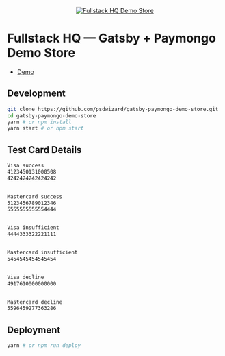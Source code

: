 <p align="center">
  <a href="https://psdwizard.github.io/gatsby-paymongo-demo-store/">
    <img src="https://psdwizard.github.io/gatsby-paymongo-demo-store/assets/fshq-demo-store.png" alt="Fullstack HQ Demo Store" />
  </a>
</p>

# Fullstack HQ &mdash; Gatsby + Paymongo Demo Store
* [Demo](https://psdwizard.github.io/gatsby-paymongo-demo-store/)

## Development

```bash
git clone https://github.com/psdwizard/gatsby-paymongo-demo-store.git
cd gatsby-paymongo-demo-store
yarn # or npm install
yarn start # or npm start
```

## Test Card Details
```bash
Visa success
4123450131000508
4242424242424242


Mastercard success
5123456789012346
5555555555554444


Visa insufficient
4444333322221111


Mastercard insufficient
5454545454545454


Visa decline
4917610000000000 


Mastercard decline
5596459277363286
```

## Deployment

```bash
yarn # or npm run deploy
```